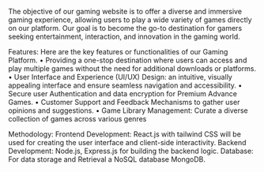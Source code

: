 The objective of our gaming website is to offer a diverse and immersive gaming experience, allowing users to play a wide variety of games directly on our platform. 
Our goal is to become the go-to destination for gamers seeking entertainment, interaction, and innovation in the gaming world.

Features: 
Here are the key features or functionalities of our Gaming Platform. 
•	Providing a one-stop destination where users can access and play multiple games without the need for additional downloads or platforms.
•	User Interface and Experience (UI/UX) Design: an intuitive, visually appealing interface and ensure seamless navigation and accessibility.
•	Secure user Authentication and data encryption for Premium Advance Games.
•	Customer Support and Feedback Mechanisms to gather user opinions and suggestions.
•	Game Library Management: Curate a diverse collection of games across various genres

Methodology: 
Frontend Development: React.js with tailwind CSS will be used for creating the user interface and client-side interactivity. 
Backend Development: Node.js, Express.js for building the backend logic.
Database: For data storage and Retrieval a NoSQL database MongoDB. 

